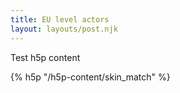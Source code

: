 ```yaml
---
title: EU level actors
layout: layouts/post.njk
---
```


Test h5p content

{% h5p "/h5p-content/skin_match" %}
